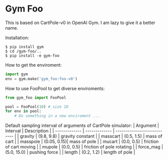 # Gym Foo

This is based on CartPole-v0 in OpenAI Gym. I am lazy to give it a better name.

Installation:

    $ pip install gym
    $ cd /gym-foo/..
    $ pip install -e gym-foo

How to get the enviroment:

```python
import gym
env = gym.make('gym_foo:foo-v0')
```

How to use FooPool to get diverse enviroments:

```python
from gym_foo import FooPool

pool = FooPool(10) # size 10
for env in pool:
    # Do something in a new enviroment ...
```

Default sampling interval of arguments of CartPole simulator:
|   Argument    |   Interval    |       Description           |
| ------------- | ------------- | --------------------------- | 
|   gravity     |   (9.8, 9.8)  |   gravity constant          |
|   masscart    |   (0.5, 1.5)  |   mass of cart              |
|   masspole    |   (0.05, 0.15)|   mass of pole              |
|   mucart      |   (0.0, 0.5)  |   friction of cart moving   |
|   mupole      |   (0.0, 0.5)  |   friction of pole rotating |
|   force_mag   |   (5.0, 15.0) |   pushing force             |
|   length      |   (0.2, 1.2)  |   length of pole            |
